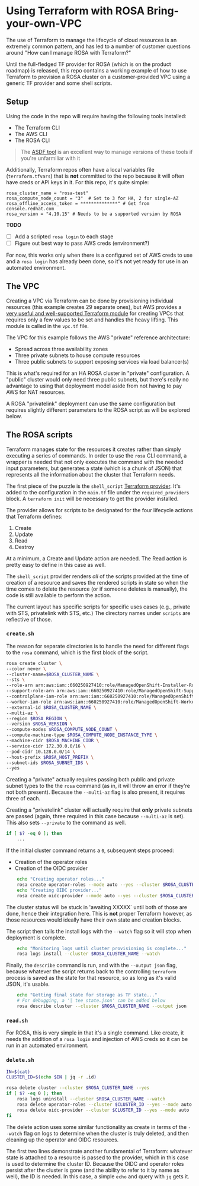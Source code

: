 # Using Terraform with ROSA Bring-your-own-VPC

The use of Terraform to manage the lifecycle of cloud resources is an extremely common pattern, and has led to a number of customer questions around "How can I manage ROSA with Terraform?"

Until the full-fledged TF provider for ROSA (which is on the product roadmap) is released, this repo contains a working example of how to use Terraform to provision a ROSA cluster on a customer-provided VPC using a generic TF provider and some shell scripts.

## Setup

Using the code in the repo will require having the following tools installed:

- The Terraform CLI
- The AWS CLI
- The ROSA CLI

>The [ASDF tool](https://asdf-vm.com/) is an excellent way to manage versions of these tools if you're unfarmiliar with it

Additionally, Terraform repos often have a local variables file (`terraform.tfvars`) that is **not** committed to the repo because it will often have creds or API keys in it. For this repo, it's quite simple:

```hcl
rosa_cluster_name = "rosa-test"
rosa_compute_node_count = "3"  # Set to 3 for HA, 2 for single-AZ
rosa_offline_access_token = **************" # Get from console.redhat.com
rosa_version = "4.10.15" # Needs to be a supported version by ROSA
```
**TODO**

- [ ] Add a scripted `rosa login` to each stage
- [ ] Figure out best way to pass AWS creds (environment?)

For now, this works only when there is a configured set of AWS creds to use and a `rosa login` has already been done, so it's not yet ready for use in an automated environment.

## The VPC

Creating a VPC via Terraform can be done by provisioning individual resources (this example creates 29 separate ones), but AWS provides a [very useful and well-supported Terraform module](https://registry.terraform.io/modules/terraform-aws-modules/vpc/aws/latest) for creating VPCs that requires only a few values to be set and handles the heavy lifting. This module is called in the `vpc.tf` file.

The VPC for this example follows the AWS "private" reference architecture:

- Spread across three availability zones
- Three private subnets to house compute resources
- Three public subnets to support exposing services via load balancer(s)

This is what's required for an HA ROSA cluster in "private" configuration. A "public" cluster would only need three public subnets, but there's really no advantage to using that deployment model aside from not having to pay AWS for NAT resources.

A ROSA "privatelink" deployment can use the same configuration but requires slightly different parameters to the ROSA script as will be explored below.

## The ROSA scripts

Terraform manages state for the resources it creates rather than simply executing a series of commands. In order to use the `rosa` CLI command, a wrapper is needed that not only executes the command with the needed input parameters, but generates a state (which is a chunk of JSON) that represents all the information about the cluster that Terraform needs.

The first piece of the puzzle is the `shell_script` [Terraform provider](https://registry.terraform.io/providers/scottwinkler/shell/latest). It's added to the configuration in the `main.tf` file under the `required_providers` block. A `terraform init` will be necessary to get the provider installed.

The provider allows for scripts to be designated for the four lifecycle actions that Terraform defines:

1. Create
1. Update
1. Read
1. Destroy

At a minimum, a Create and Update action are needed. The Read action is pretty easy to define in this case as well. 

The `shell_script` provider renders *all* of the scripts provided at the time of creation of a resource and saves the rendered scripts in state so when the time comes to delete the resource (or if someone deletes is manually), the code is still available to perform the action.

The current layout has specific scripts for specific uses cases (e.g., private with STS, privatelink with STS, etc.) The directory names under `scripts` are reflective of those. 

### `create.sh`


The reason for separate directories is to handle the need for different flags to the `rosa` command, which is the first block of the script. 

```bash
rosa create cluster \
--color never \
--cluster-name=$ROSA_CLUSTER_NAME \
--sts \
--role-arn arn:aws:iam::660250927410:role/ManagedOpenShift-Installer-Role \
--support-role-arn arn:aws:iam::660250927410:role/ManagedOpenShift-Support-Role \
--controlplane-iam-role arn:aws:iam::660250927410:role/ManagedOpenShift-ControlPlane-Role \
--worker-iam-role arn:aws:iam::660250927410:role/ManagedOpenShift-Worker-Role \
--external-id $ROSA_CLUSTER_NAME \
--multi-az \
--region $ROSA_REGION \
--version $ROSA_VERSION \
--compute-nodes $ROSA_COMPUTE_NODE_COUNT \
--compute-machine-type $ROSA_COMPUTE_NODE_INSTANCE_TYPE \
--machine-cidr $ROSA_MACHINE_CIDR \
--service-cidr 172.30.0.0/16 \
--pod-cidr 10.128.0.0/14 \
--host-prefix $ROSA_HOST_PREFIX \
--subnet-ids $ROSA_SUBNET_IDS \
--yes
```

Creating a "private" actually requires passing both public and private subnet types to the the `rosa` command (as in, it will throw an error if they're not both present). Because the `--multi-az` flag is also present, it requires three of each.

Creating a "privatelink" cluster will actually require that **only** private subnets are passed (again, three required in this case because `--multi-az` is set). This also sets `--private` to the command as well.

```bash
if [ $? -eq 0 ]; then
    ...
```
If the initial cluster command returns a `0`, subsequent steps proceed:

- Creation of the operator roles
- Creation of the OIDC provider

```bash
    echo "Creating operator roles..."
    rosa create operator-roles --mode auto --yes --cluster $ROSA_CLUSTER_NAME
    echo "Creating OIDC provider..."
    rosa create oidc-provider --mode auto --yes --cluster $ROSA_CLUSTER_NAME
```

The cluster status will be stuck in 'awaiting XXXXX` until both of those are done, hence their integration here. This is **not** proper Terraform however, as those resources would ideally have their own state and creation blocks.

The script then tails the install logs with the `--watch` flag so it will stop when deployment is complete.

```bash
    echo "Monitoring logs until cluster provisioning is complete..."
    rosa logs install --cluster $ROSA_CLUSTER_NAME --watch
```

Finally, the `describe` command is run, and with the `--output json` flag, because whatever the script returns back to the controlling `terraform` process is saved as the state for that resource, so as long as it's valid JSON, it's usable.

```bash
    echo "Getting final state for storage as TF state..."
    # For debugging, a '| tee state.json' can be added below
    rosa describe cluster --cluster $ROSA_CLUSTER_NAME --output json
```

### `read.sh`


For ROSA, this is very simple in that it's a single command. Like create, it needs the addition of a `rosa login` and injection of AWS creds so it can be run in an automated environment.

### `delete.sh`


```bash
IN=$(cat)
CLUSTER_ID=$(echo $IN | jq -r .id)

rosa delete cluster --cluster $ROSA_CLUSTER_NAME --yes
if [ $? -eq 0 ]; then
    rosa logs uninstall --cluster $ROSA_CLUSTER_NAME --watch
    rosa delete operator-roles --cluster $CLUSTER_ID --yes --mode auto
    rosa delete oidc-provider --cluster $CLUSTER_ID --yes --mode auto
fi
```

The delete action uses some similar functionality as create in terms of the `--watch` flag on logs to determine when the cluster is truly deleted, and then cleaning up the operator and OIDC resources.

The first two lines demonstrate another fundamental of Terraform: whatever state is attached to a resource is passed to the provider, which in this case is used to determine the cluster ID. Because the OIDC and operator roles persist after the cluster is gone (and the ability to refer to it by name as well), the ID is needed. In this case, a simple `echo` and query with `jq` gets it.
